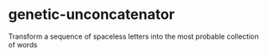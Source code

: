 # genetic-unconcatenator
Transform a sequence of spaceless letters into the most probable collection of words
